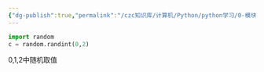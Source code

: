 ```yaml
---
{"dg-publish":true,"permalink":"/czc知识库/计算机/Python/python学习/0-模块/python模块-random 随机模块/","dgPassFrontmatter":true,"created":"2024-10-16T15:48:22.754+08:00","updated":"2024-12-07T17:35:33.859+08:00"}
---
```




```python
import random
c = random.randint(0,2)
```

0,1,2中随机取值